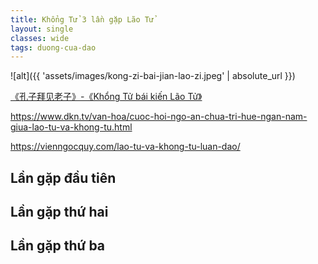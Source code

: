 ```yaml
---
title: Khổng Tử 3 lần gặp Lão Tử
layout: single
classes: wide
tags: duong-cua-dao
---
```


![alt]({{ 'assets/images/kong-zi-bai-jian-lao-zi.jpeg' | absolute_url }})
> <cite>
<a target="_blank" href="https://m.chinawenhua.com.cn/zhexue/2018/3334.html">
《孔子拜见老子》-《Khổng Tử bái kiến Lão Tử》
</a>
</cite>

https://www.dkn.tv/van-hoa/cuoc-hoi-ngo-an-chua-tri-hue-ngan-nam-giua-lao-tu-va-khong-tu.html

https://vienngocquy.com/lao-tu-va-khong-tu-luan-dao/

## Lần gặp đầu tiên


## Lần gặp thứ hai


## Lần gặp thứ ba